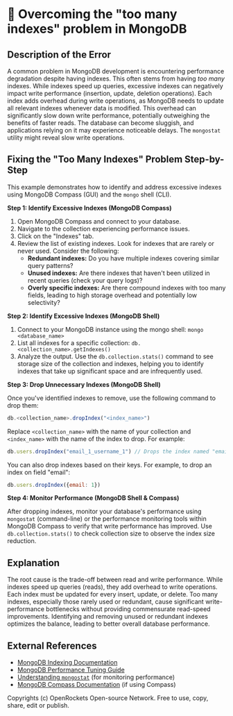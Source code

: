 # 🐞 Overcoming the "too many indexes" problem in MongoDB


## Description of the Error

A common problem in MongoDB development is encountering performance degradation despite having indexes. This often stems from having *too many* indexes. While indexes speed up queries, excessive indexes can negatively impact write performance (insertion, update, deletion operations).  Each index adds overhead during write operations, as MongoDB needs to update all relevant indexes whenever data is modified.  This overhead can significantly slow down write performance, potentially outweighing the benefits of faster reads.  The database can become sluggish, and applications relying on it may experience noticeable delays.  The `mongostat` utility might reveal slow write operations.

## Fixing the "Too Many Indexes" Problem Step-by-Step

This example demonstrates how to identify and address excessive indexes using MongoDB Compass (GUI) and the `mongo` shell (CLI).

**Step 1: Identify Excessive Indexes (MongoDB Compass)**

1. Open MongoDB Compass and connect to your database.
2. Navigate to the collection experiencing performance issues.
3. Click on the "Indexes" tab.
4. Review the list of existing indexes.  Look for indexes that are rarely or never used.  Consider the following:
    * **Redundant indexes:**  Do you have multiple indexes covering similar query patterns?
    * **Unused indexes:** Are there indexes that haven't been utilized in recent queries (check your query logs)?
    * **Overly specific indexes:** Are there compound indexes with too many fields, leading to high storage overhead and potentially low selectivity?

**Step 2: Identify Excessive Indexes (MongoDB Shell)**

1. Connect to your MongoDB instance using the mongo shell: `mongo <database_name>`
2. List all indexes for a specific collection:  `db.<collection_name>.getIndexes()`
3. Analyze the output.  Use the `db.collection.stats()` command to see storage size of the collection and indexes, helping you to identify indexes that take up significant space and are infrequently used.

**Step 3: Drop Unnecessary Indexes (MongoDB Shell)**

Once you've identified indexes to remove, use the following command to drop them:

```javascript
db.<collection_name>.dropIndex("<index_name>")
```

Replace `<collection_name>` with the name of your collection and `<index_name>` with the name of the index to drop.  For example:

```javascript
db.users.dropIndex("email_1_username_1") // Drops the index named "email_1_username_1"
```

You can also drop indexes based on their keys. For example, to drop an index on field "email":

```javascript
db.users.dropIndex({email: 1})
```

**Step 4: Monitor Performance (MongoDB Shell & Compass)**

After dropping indexes, monitor your database's performance using `mongostat` (command-line) or the performance monitoring tools within MongoDB Compass to verify that write performance has improved.  Use `db.collection.stats()` to check collection size to observe the index size reduction.

## Explanation

The root cause is the trade-off between read and write performance. While indexes speed up queries (reads), they add overhead to write operations.  Each index must be updated for every insert, update, or delete.  Too many indexes, especially those rarely used or redundant, cause significant write-performance bottlenecks without providing commensurate read-speed improvements.  Identifying and removing unused or redundant indexes optimizes the balance, leading to better overall database performance.

## External References

* [MongoDB Indexing Documentation](https://www.mongodb.com/docs/manual/indexes/)
* [MongoDB Performance Tuning Guide](https://www.mongodb.com/docs/manual/tutorial/optimize-performance/)
* [Understanding `mongostat`](https://www.mongodb.com/docs/manual/reference/program/mongostat/) (for monitoring performance)
* [MongoDB Compass Documentation](https://www.mongodb.com/docs/compass/current/) (if using Compass)


Copyrights (c) OpenRockets Open-source Network. Free to use, copy, share, edit or publish.

